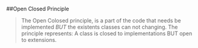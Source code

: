 ##Open Closed Principle
>The Open Colosed principle, is a part of the code that needs be implemented *BUT* the existents classes can not changing.
> The principle represents: A class is closed to implementations BUT open to extensions.
